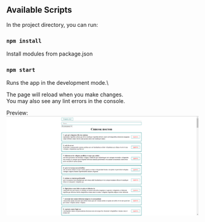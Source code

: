 ## Available Scripts

In the project directory, you can run:

### `npm install`
Install modules from package.json

### `npm start`

Runs the app in the development mode.\

The page will reload when you make changes.\
You may also see any lint errors in the console.

Preview:
![Device page](https://github.com/mike-radler/react-course/blob/master/screenshots/main.png)

